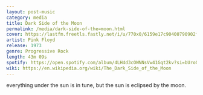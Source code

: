 ```yaml
---
layout: post-music
category: media
title: Dark Side of the Moon
permalink: /media/dark-side-of-the=moon.html
cover: https://lastfm.freetls.fastly.net/i/u/770x0/6159e17c90400790902ff9b4d89ab845.jpg#6159e17c90400790902ff9b4d89ab845
artist: Pink Floyd
release: 1973
genre: Progressive Rock
length: 43m 09s
spotify: https://open.spotify.com/album/4LH4d3cOWNNsVw41Gqt2kv?si=bUroOIq1Sg6BYu0vfbICjg
wiki: https://en.wikipedia.org/wiki/The_Dark_Side_of_the_Moon
---
```


everything under the sun is in tune, but the sun is eclipsed by the moon.
